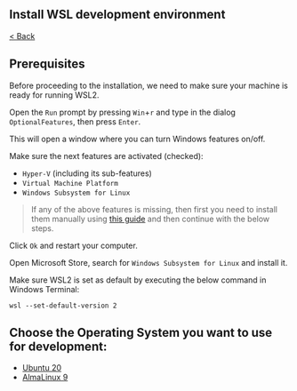 ## Install WSL development environment

[< Back](../README.md)


## Prerequisites
Before proceeding to the installation, we need to make sure your machine is ready for running WSL2.

Open the `Run` prompt by pressing `Win`+`r` and type in the dialog `OptionalFeatures`, then press `Enter`.

This will open a window where you can turn Windows features on/off.

Make sure the next features are activated (checked):
* `Hyper-V` (including its sub-features)
* `Virtual Machine Platform`
* `Windows Subsystem for Linux`

> If any of the above features is missing, then first you need to install them manually using [this guide](https://docs.microsoft.com/en-us/windows/wsl/install-manual) and then continue with the below steps.

Click `Ok` and restart your computer.

Open Microsoft Store, search for `Windows Subsystem for Linux` and install it.

Make sure WSL2 is set as default by executing the below command in Windows Terminal:

    wsl --set-default-version 2

## Choose the Operating System you want to use for development:
* [Ubuntu 20](os/ubuntu20/README.md)
* [AlmaLinux 9](os/almalinux9/README.md)
